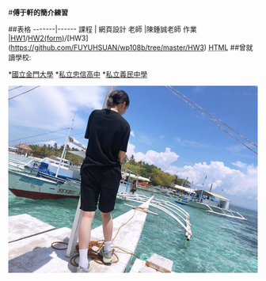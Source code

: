 #**傅于軒的簡介練習**




##表格
-------|------
課程   | 網頁設計
老師   |陳鍾誠老師
作業   |[HW1](https://fuyuhsuan.github.io/wp108b/HW1/hw1.html)/[HW2(form)](https://fuyuhsuan.github.io/wp108b/HW2/form.html)/[HW3]   (https://github.com/FUYUHSUAN/wp108b/tree/master/HW3)
<abbr title="Hypertext Markup Language">HTML</abbr>
##曾就讀學校:


*[國立金門大學](https://www.nqu.edu.tw/cht/index.php?)
*[私立忠信高中](https://www.chhs.hcc.edu.tw/)
*[私立義民中學](http://www.ymsh.hcc.edu.tw/home)


 

![我的照片](FU.jpg)
